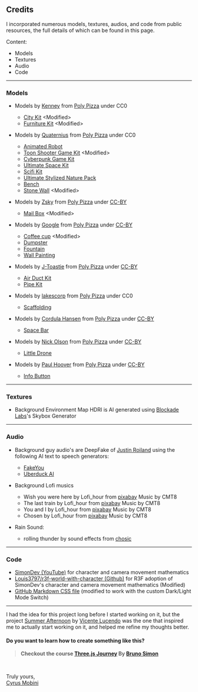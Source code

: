 ## Credits

I incorporated numerous models, textures, audios, and code from public resources, the full details of which can be found in this page.

Content:

- Models
- Textures
- Audio
- Code

---

### Models

- Models by <a target="_blank" href="https://poly.pizza/u/Kenney">Kenney</a> from <a target="_blank" href="https://poly.pizza/">Poly Pizza</a> under CC0

  - <a target="_blank" href="https://poly.pizza/bundle/City-Kit-0CkvGrBJ0u">City Kit</a> \<Modified>
  - <a target="_blank" href="https://poly.pizza/bundle/Furniture-Kit-NoG1sEUD1z">Furniture Kit</a> \<Modified>

- Models by <a target="_blank" href="https://poly.pizza/u/Quaternius">Quaternius</a> from <a target="_blank" href="https://poly.pizza/">Poly Pizza</a> under CC0

  - <a target="_blank" href="https://poly.pizza/m/QCm7qe9uNJ">Animated Robot</a>
  - <a target="_blank" href="https://poly.pizza/bundle/Toon-Shooter-Game-Kit-qraiSXoAru">Toon Shooter Game Kit</a> \<Modified>
  - <a target="_blank" href="https://poly.pizza/bundle/Cyberpunk-Game-Kit-Hkfxa8K8zF">Cyberpunk Game Kit</a>
  - <a target="_blank" href="https://poly.pizza/bundle/Ultimate-Space-Kit-YWh743lqGX">Ultimate Space Kit</a>
  - <a target="_blank" href="https://poly.pizza/m/b6otgtfVoe">Scifi Kit</a>
  - <a target="_blank" href="https://poly.pizza/bundle/Ultimate-Stylized-Nature-Pack-zyIyYd9yGr">Ultimate Stylized Nature Pack</a>
  - <a target="_blank" href="https://poly.pizza/m/jLxjFxFRpw">Bench</a>
  - <a target="_blank" href="https://poly.pizza/m/tdeAOh3LQV">Stone Wall</a> \<Modified>

- Models by <a target="_blank" href="https://poly.pizza/u/Zsky">Zsky</a> from <a target="_blank" href="https://poly.pizza/">Poly Pizza</a> under <a target="_blank" href="https://creativecommons.org/licenses/by/3.0/">CC-BY</a>

  - <a target="_blank" href="https://poly.pizza/m/VlxwPqpKSZ">Mail Box</a> \<Modified>

- Models by <a target="_blank" href="https://poly.pizza/u/Poly%20by%20Google">Google</a> from <a target="_blank" href="https://poly.pizza/">Poly Pizza</a> under <a target="_blank" href="https://creativecommons.org/licenses/by/3.0/">CC-BY</a>

  - <a target="_blank" href="https://poly.pizza/m/fIuM_PW5prV">Coffee cup</a> \<Modified>
  - <a target="_blank" href="https://poly.pizza/m/3F0yCeWeTZP">Dumpster</a>
  - <a target="_blank" href="https://poly.pizza/m/4KKY7CmNe_r">Fountain</a>
  - <a target="_blank" href="https://poly.pizza/m/3dycV-ViQH-">Wall Painting</a>

- Models by <a target="_blank" href="https://poly.pizza/u/J-Toastie">J-Toastie</a> from <a target="_blank" href="https://poly.pizza/">Poly Pizza</a> under <a target="_blank" href="https://creativecommons.org/licenses/by/3.0/">CC-BY</a>

  - <a target="_blank" href="https://poly.pizza/bundle/Air-Duct-Kit-HKcyEL7GVt">Air Duct Kit</a>
  - <a target="_blank" href="https://poly.pizza/bundle/Pipe-Kit-wrJuELDvic">Pipe Kit</a>

- Models by <a target="_blank" href="https://poly.pizza/u/lakescorp">lakescorp</a> from <a target="_blank" href="https://poly.pizza/">Poly Pizza</a> under CC0

  - <a target="_blank" href="https://poly.pizza/m/AYQd5RQ8w4">Scaffolding</a>

- Models by <a target="_blank" href="https://poly.pizza/u/Cordula%20Hansen">Cordula Hansen</a> from <a target="_blank" href="https://poly.pizza/">Poly Pizza</a> under <a target="_blank" href="https://creativecommons.org/licenses/by/3.0/">CC-BY</a>
  - <a target="_blank" href="https://poly.pizza/m/4vlKrz5wDOF">Space Bar</a>

- Models by <a target="_blank" href="https://poly.pizza/u/Nick%20Olson">Nick Olson</a> from <a target="_blank" href="https://poly.pizza/">Poly Pizza</a> under <a target="_blank" href="https://creativecommons.org/licenses/by/3.0/">CC-BY</a>
  - <a target="_blank" href="https://poly.pizza/m/dJ9mjQQqDQJ">Little Drone</a>

- Models by <a target="_blank" href="https://poly.pizza/u/Paul%20Hoover">Paul Hoover</a> from <a target="_blank" href="https://poly.pizza/">Poly Pizza</a> under <a target="_blank" href="https://creativecommons.org/licenses/by/3.0/">CC-BY</a>
  - <a target="_blank" href="https://poly.pizza/m/5-29GUpKKKq">Info Button</a>

---

### Textures

- Background Environment Map HDRI is AI generated using <a target="_blank" href="https://www.blockadelabs.com/">Blockade Labs</a>'s Skybox Generator

---

### Audio

- Background guy audio's are DeepFake of <a target="_blank" href="https://twitter.com/JustinRoiland">Justin Roiland</a> using the following AI text to speech generators:
  - <a target="_blank" href="https://fakeyou.com/">FakeYou</a>
  - <a target="_blank" href="https://uberduck.ai/">Uberduck AI</a>

- Background Lofi musics

  - Wish you were here by Lofi_hour from <a target="_blank" href="https://pixabay.com/music/beats-wish-you-were-here-118975/">pixabay</a> Music by CMT8
  - The last train by Lofi_hour from <a target="_blank" href="https://pixabay.com/music/beats-the-last-train-122342/">pixabay</a> Music by CMT8
  - You and I by Lofi_hour from <a target="_blank" href="https://pixabay.com/music/beats-you-and-i-133401/">pixabay</a> Music by CMT8
  - Chosen by Lofi_hour from <a target="_blank" href="https://pixabay.com/music/beats-chosen-124434/">pixabay</a> Music by CMT8

- Rain Sound:
  - rolling thunder by sound effects from <a target="_blank" href="https://www.chosic.com/download-audio/54516/">chosic</a>

---

### Code

- <a target="_blank" href="https://www.youtube.com/@simondev758">SimonDev (YouTube)</a> for character and camera movement mathematics
- <a target="_blank" href="https://github.com/Louis3797/r3f-world-with-character">Louis3797/r3f-world-with-character (Github)</a> for R3F adoption of SimonDev's character and camera movement mathematics (Modified)
- <a target="_blank" href="https://github.com/sindresorhus/github-markdown-css/blob/main/github-markdown.css">GitHub Markdown CSS file</a> (modified to work with the custom Dark/Light Mode Switch)

---

I had the idea for this project long before I started working on it, but the project <a target="_blank" href="https://summer-afternoon.vlucendo.com/">Summer Afternoon</a> by <a target="_blank" href="https://vlucendo.com/">Vicente Lucendo</a> was the one that inspired me to actually start working on it, and helped me refine my thoughts better.

#### Do you want to learn how to create something like this?

> **Checkout the course <a target="_blank" href="https://threejs-journey.com/">Three.js Journey</a> By <a target="_blank" href="https://bruno-simon.com/">Bruno Simon</a>**

<br>

Truly yours,<br>
<a target="_blank" href="https://github.com/cyrus2281">Cyrus Mobini</a>
